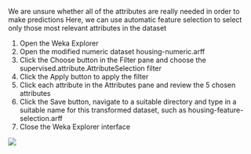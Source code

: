 We are unsure whether all of the attributes are really needed in order to make predictions
Here, we can use automatic feature selection to select only those most relevant attributes in the
dataset
1. Open the Weka Explorer
2. Open the modified numeric dataset housing-numeric.arff
3. Click the Choose button in the Filter pane and choose the supervised.attribute.AttributeSelection
filter
4. Click the Apply button to apply the filter
5. Click each attribute in the Attributes pane and review the 5 chosen attributes
6. Click the Save button, navigate to a suitable directory and type in a suitable name for
this transformed dataset, such as housing-feature-selection.arff
7. Close the Weka Explorer interface

![](https://github.com/fenago/katacoda-scenarios/raw/master/machine-learning-mastery-weka/machine-learning-mastery-weka-chapter-25/steps/images/163.png)